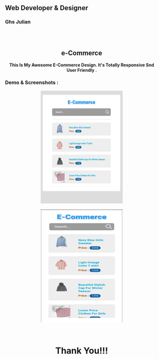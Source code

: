 ## Web Developer & Designer
 ### Ghs Julian 
 
 <center>
 <br><br>
 <h2>e-Commerce</h2>
 <strong>
   This Is My Awesome E-Commerce Design. It's Totally Responsive Snd User
   Friendly .
 </strong>
 </center>
 
 
 ### Demo & Screenshots :
 
 <center>
 <img src="icons/S1.png" width="270" height="370">
 <br><br>
 <img src="icons/S2.png" width="270" height="370">
 </center>
 <br><br>
 
 <center>
 
 
 # Thank You!!!
 
 </center>